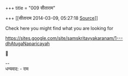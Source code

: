 +++
title = "009 सीताराम"

+++
[[सीताराम	2014-03-09, 05:27:18 [Source](https://groups.google.com/g/samskrita/c/nsg8deJx7hQ)]]



Check here you might find what you are looking for

<https://sites.google.com/site/samskritavyakaranam/1---dhAtugaNaparicayah>



  
  
--  
धन्यवाद: - राम  

